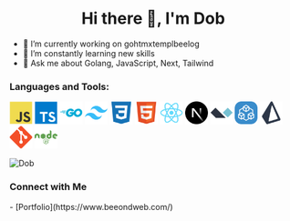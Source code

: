 <h1 align="center">Hi there 👋, I'm Dob</h1>


- 🔭 I’m currently working on gohtmxtemplbeelog
- 🌱 I’m constantly learning new skills
- 💬 Ask me about Golang, JavaScript, Next, Tailwind

<h3 align="left">Languages and Tools:</h3>
<p align="left">
<img src="https://raw.githubusercontent.com/devicons/devicon/master/icons/javascript/javascript-original.svg" width="40" height="40">
<img src="https://github.com/devicons/devicon/blob/master/icons/typescript/typescript-original.svg" width="40" height="40">
<img src="https://github.com/devicons/devicon/blob/master/icons/go/go-original-wordmark.svg" width="40" height="40">
<img src="https://github.com/devicons/devicon/blob/master/icons/tailwindcss/tailwindcss-original.svg" width="40" height="40">
<img src="https://github.com/devicons/devicon/blob/master/icons/css3/css3-plain.svg" width="40" height="40">
<img src="https://github.com/devicons/devicon/blob/master/icons/html5/html5-original.svg" width="40" height="40">
<img src="https://github.com/devicons/devicon/blob/master/icons/react/react-original.svg" width="40" height="40">
<img src="https://github.com/devicons/devicon/blob/master/icons/nextjs/nextjs-original.svg" width="40" height="40">
<img src="https://github.com/devicons/devicon/blob/master/icons/alpinejs/alpinejs-original.svg" width="40" height="40">
<img src="https://github.com/devicons/devicon/blob/master/icons/trpc/trpc-original.svg" width="40" height="40">
<img src="https://github.com/devicons/devicon/blob/master/icons/prisma/prisma-original.svg" width="40" height="40">
<img src="https://github.com/devicons/devicon/blob/master/icons/git/git-original.svg" width="40" height="40">
<img src="https://github.com/devicons/devicon/blob/master/icons/nodejs/nodejs-plain-wordmark.svg" width="40" height="40">
</p>

<p><img align="left" src="https://github-readme-stats.vercel.app/api/top-langs/?username=Captain-Leftovers&theme=vue-dark&layout=compact" alt="Dob" /></p>
<p>&nbsp;</p>
<h3>Connect with Me</h3>
- [Portfolio](https://www.beeondweb.com/)
<!--
**Captain-Leftovers/Captain-Leftovers** is a ✨ _special_ ✨ repository because its `README.md` (this file) appears on your GitHub profile.

Here are some ideas to get you started:

- 🔭 I’m currently working on ...
- 🌱 I’m currently learning ...
- 👯 I’m looking to collaborate on ...
- 🤔 I’m looking for help with ...
- 💬 Ask me about ...
- 📫 How to reach me: ...
- ⚡ Fun fact: ...
-->
